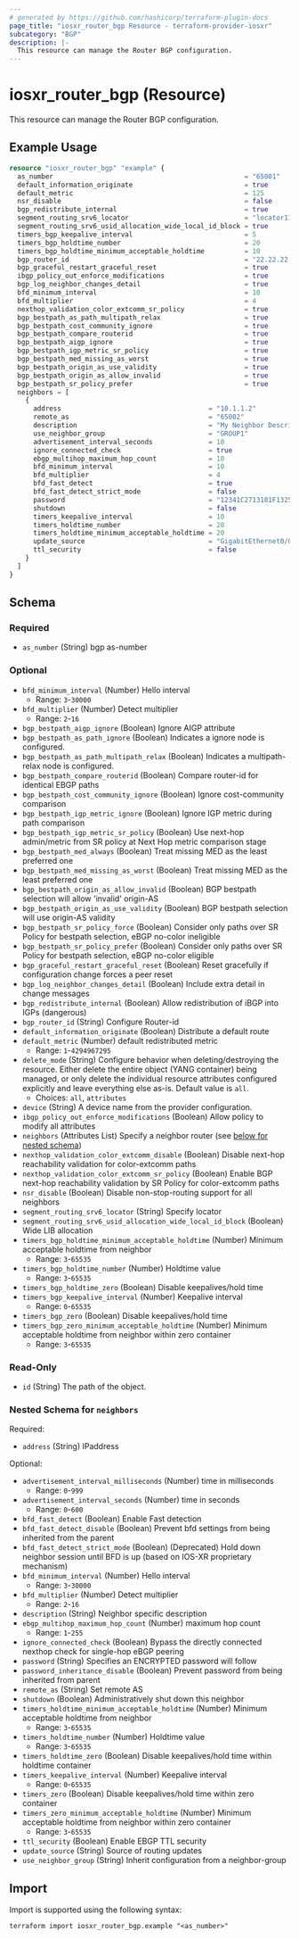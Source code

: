 ```yaml
---
# generated by https://github.com/hashicorp/terraform-plugin-docs
page_title: "iosxr_router_bgp Resource - terraform-provider-iosxr"
subcategory: "BGP"
description: |-
  This resource can manage the Router BGP configuration.
---
```


# iosxr_router_bgp (Resource)

This resource can manage the Router BGP configuration.

## Example Usage

```terraform
resource "iosxr_router_bgp" "example" {
  as_number                                                = "65001"
  default_information_originate                            = true
  default_metric                                           = 125
  nsr_disable                                              = false
  bgp_redistribute_internal                                = true
  segment_routing_srv6_locator                             = "locator11"
  segment_routing_srv6_usid_allocation_wide_local_id_block = true
  timers_bgp_keepalive_interval                            = 5
  timers_bgp_holdtime_number                               = 20
  timers_bgp_holdtime_minimum_acceptable_holdtime          = 10
  bgp_router_id                                            = "22.22.22.22"
  bgp_graceful_restart_graceful_reset                      = true
  ibgp_policy_out_enforce_modifications                    = true
  bgp_log_neighbor_changes_detail                          = true
  bfd_minimum_interval                                     = 10
  bfd_multiplier                                           = 4
  nexthop_validation_color_extcomm_sr_policy               = true
  bgp_bestpath_as_path_multipath_relax                     = true
  bgp_bestpath_cost_community_ignore                       = true
  bgp_bestpath_compare_routerid                            = true
  bgp_bestpath_aigp_ignore                                 = true
  bgp_bestpath_igp_metric_sr_policy                        = true
  bgp_bestpath_med_missing_as_worst                        = true
  bgp_bestpath_origin_as_use_validity                      = true
  bgp_bestpath_origin_as_allow_invalid                     = true
  bgp_bestpath_sr_policy_prefer                            = true
  neighbors = [
    {
      address                                     = "10.1.1.2"
      remote_as                                   = "65002"
      description                                 = "My Neighbor Description"
      use_neighbor_group                          = "GROUP1"
      advertisement_interval_seconds              = 10
      ignore_connected_check                      = true
      ebgp_multihop_maximum_hop_count             = 10
      bfd_minimum_interval                        = 10
      bfd_multiplier                              = 4
      bfd_fast_detect                             = true
      bfd_fast_detect_strict_mode                 = false
      password                                    = "12341C2713181F13253920"
      shutdown                                    = false
      timers_keepalive_interval                   = 10
      timers_holdtime_number                      = 20
      timers_holdtime_minimum_acceptable_holdtime = 20
      update_source                               = "GigabitEthernet0/0/0/1"
      ttl_security                                = false
    }
  ]
}
```

<!-- schema generated by tfplugindocs -->
## Schema

### Required

- `as_number` (String) bgp as-number

### Optional

- `bfd_minimum_interval` (Number) Hello interval
  - Range: `3`-`30000`
- `bfd_multiplier` (Number) Detect multiplier
  - Range: `2`-`16`
- `bgp_bestpath_aigp_ignore` (Boolean) Ignore AIGP attribute
- `bgp_bestpath_as_path_ignore` (Boolean) Indicates a ignore node is configured.
- `bgp_bestpath_as_path_multipath_relax` (Boolean) Indicates a multipath-relax node is configured.
- `bgp_bestpath_compare_routerid` (Boolean) Compare router-id for identical EBGP paths
- `bgp_bestpath_cost_community_ignore` (Boolean) Ignore cost-community comparison
- `bgp_bestpath_igp_metric_ignore` (Boolean) Ignore IGP metric during path comparison
- `bgp_bestpath_igp_metric_sr_policy` (Boolean) Use next-hop admin/metric from SR policy at Next Hop metric comparison stage
- `bgp_bestpath_med_always` (Boolean) Treat missing MED as the least preferred one
- `bgp_bestpath_med_missing_as_worst` (Boolean) Treat missing MED as the least preferred one
- `bgp_bestpath_origin_as_allow_invalid` (Boolean) BGP bestpath selection will allow 'invalid' origin-AS
- `bgp_bestpath_origin_as_use_validity` (Boolean) BGP bestpath selection will use origin-AS validity
- `bgp_bestpath_sr_policy_force` (Boolean) Consider only paths over SR Policy for bestpath selection, eBGP no-color ineligible
- `bgp_bestpath_sr_policy_prefer` (Boolean) Consider only paths over SR Policy for bestpath selection, eBGP no-color eligible
- `bgp_graceful_restart_graceful_reset` (Boolean) Reset gracefully if configuration change forces a peer reset
- `bgp_log_neighbor_changes_detail` (Boolean) Include extra detail in change messages
- `bgp_redistribute_internal` (Boolean) Allow redistribution of iBGP into IGPs (dangerous)
- `bgp_router_id` (String) Configure Router-id
- `default_information_originate` (Boolean) Distribute a default route
- `default_metric` (Number) default redistributed metric
  - Range: `1`-`4294967295`
- `delete_mode` (String) Configure behavior when deleting/destroying the resource. Either delete the entire object (YANG container) being managed, or only delete the individual resource attributes configured explicitly and leave everything else as-is. Default value is `all`.
  - Choices: `all`, `attributes`
- `device` (String) A device name from the provider configuration.
- `ibgp_policy_out_enforce_modifications` (Boolean) Allow policy to modify all attributes
- `neighbors` (Attributes List) Specify a neighbor router (see [below for nested schema](#nestedatt--neighbors))
- `nexthop_validation_color_extcomm_disable` (Boolean) Disable next-hop reachability validation for color-extcomm paths
- `nexthop_validation_color_extcomm_sr_policy` (Boolean) Enable BGP next-hop reachability validation by SR Policy for color-extcomm paths
- `nsr_disable` (Boolean) Disable non-stop-routing support for all neighbors
- `segment_routing_srv6_locator` (String) Specify locator
- `segment_routing_srv6_usid_allocation_wide_local_id_block` (Boolean) Wide LIB allocation
- `timers_bgp_holdtime_minimum_acceptable_holdtime` (Number) Minimum acceptable holdtime from neighbor
  - Range: `3`-`65535`
- `timers_bgp_holdtime_number` (Number) Holdtime value
  - Range: `3`-`65535`
- `timers_bgp_holdtime_zero` (Boolean) Disable keepalives/hold time
- `timers_bgp_keepalive_interval` (Number) Keepalive interval
  - Range: `0`-`65535`
- `timers_bgp_zero` (Boolean) Disable keepalives/hold time
- `timers_bgp_zero_minimum_acceptable_holdtime` (Number) Minimum acceptable holdtime from neighbor within zero container
  - Range: `3`-`65535`

### Read-Only

- `id` (String) The path of the object.

<a id="nestedatt--neighbors"></a>
### Nested Schema for `neighbors`

Required:

- `address` (String) IPaddress

Optional:

- `advertisement_interval_milliseconds` (Number) time in milliseconds
  - Range: `0`-`999`
- `advertisement_interval_seconds` (Number) time in seconds
  - Range: `0`-`600`
- `bfd_fast_detect` (Boolean) Enable Fast detection
- `bfd_fast_detect_disable` (Boolean) Prevent bfd settings from being inherited from the parent
- `bfd_fast_detect_strict_mode` (Boolean) (Deprecated) Hold down neighbor session until BFD is up (based on IOS-XR proprietary mechanism)
- `bfd_minimum_interval` (Number) Hello interval
  - Range: `3`-`30000`
- `bfd_multiplier` (Number) Detect multiplier
  - Range: `2`-`16`
- `description` (String) Neighbor specific description
- `ebgp_multihop_maximum_hop_count` (Number) maximum hop count
  - Range: `1`-`255`
- `ignore_connected_check` (Boolean) Bypass the directly connected nexthop check for single-hop eBGP peering
- `password` (String) Specifies an ENCRYPTED password will follow
- `password_inheritance_disable` (Boolean) Prevent password from being inherited from parent
- `remote_as` (String) Set remote AS
- `shutdown` (Boolean) Administratively shut down this neighbor
- `timers_holdtime_minimum_acceptable_holdtime` (Number) Minimum acceptable holdtime from neighbor
  - Range: `3`-`65535`
- `timers_holdtime_number` (Number) Holdtime value
  - Range: `3`-`65535`
- `timers_holdtime_zero` (Boolean) Disable keepalives/hold time within holdtime container
- `timers_keepalive_interval` (Number) Keepalive interval
  - Range: `0`-`65535`
- `timers_zero` (Boolean) Disable keepalives/hold time within zero container
- `timers_zero_minimum_acceptable_holdtime` (Number) Minimum acceptable holdtime from neighbor within zero container
  - Range: `3`-`65535`
- `ttl_security` (Boolean) Enable EBGP TTL security
- `update_source` (String) Source of routing updates
- `use_neighbor_group` (String) Inherit configuration from a neighbor-group

## Import

Import is supported using the following syntax:

```shell
terraform import iosxr_router_bgp.example "<as_number>"
```
